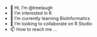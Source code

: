 - 👋 Hi, I’m @treelaugh
- 👀 I’m interested in R 
- 🌱 I’m currently learning BioInformatics
- 💞️ I’m looking to collaborate on R Studio
- 📫 How to reach me ...

<!---
treelaugh/treelaugh is a ✨ special ✨ repository because its `README.md` (this file) appears on your GitHub profile.
You can click the Preview link to take a look at your changes.
--->
